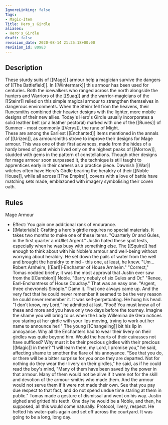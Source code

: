 ```yaml
---
IgnoreLinking: false
Tags:
- Magic-Item
Title: Hero_s Girdle
aliases:
- Hero's_Girdle
draft: false
revision_date: 2020-08-14 21:25:18+00:00
revision_id: 80983
---
```


## Description
These sturdy suits of [[Mage]] armour help a magician survive the dangers of [[The Battlefield]]. In [[Wintermark]] this armour has been used for centuries. Both the icewalkers who ranged across the north alongside the hunters and Warriors of the [[Suaq]] and the warrior-magicians of the [[Steinr]] relied on this simple magical armour to strengthen themselves in dangerous environments. When the Steinr fell from the heavens, their Runesmiths combined their heavier designs with the lighter, more mobile designs of their new allies. Today's Hero's Girdle usually incorporates a solid leather belt (or a leather pectoral) marked with one of the [[Runes]] of Summer - most commonly [[Verys]], the rune of Might.  
These are among the Earliest [[Enchanted]] items mentioned in the annals of [[Urizen]], as armoursmiths strove to improve their designs for Mage armour. This was one of their first advances, made from the hides of a hardy breed of goat which lived only on the highest peaks of [[Morrow]], studded with gems in the pattern of constellations. Though other designs for mage armour soon surpassed it, the technique is still taught to apprentices early in their careers as a practice piece. 
Dawnish [[War]] witches often have Hero's Girdle bearing the heraldry of their [[Noble House]], while all across [[The Empire]], covens with a love of battle have matching sets made, emblazoned with imagery symbolising their coven oath.
## Rules
Mage Armour
* Effect: You gain one additional rank of endurance.
* [[Materials]]: Crafting a hero's girdle requires no special materials. It takes two months to make one of these items.
"Quarterly Or and Gules, in the first quarter a mUllet Argent."
Justin hated these spot tests, especially when he was busy with something else. The [[Squire]] had enough to think about with his Noble's armour and well-being without worrying about heraldry. He set down the pails of water from the well and brought the heraldry to mind - this one, at least, he knew. "Um... Robert Arnheim, [[Earl]]-Enchanter of House Arnheim."
"Correct," Tomas nodded briefly; it was the most approval that Justin ever saw from the [[Cambion]] Noble. "Barry nebuly of six Gules and Or."
"Renee, Earl-Enchantress of House Coudray." That was an easy one.
"Argent, three chevronels Sinople."
Damn it. That one always came up. And the very fact that he could never remember it seemed to be the very reason he could never remember it. It was self-perpetuating. He hung his head. "I don't know, my Lord," he admitted at last.
"Fool! You must know all of these and more and you have only two days before the tourney. Imagine the shame you will bring to us when the Lady Willemina de Gera notices you staring at her girdle with your lips moving, trying to work out her name to announce her!"
The young [[Changeling]] bit his lip in annoyance. Why all the Enchanters had to wear their livery on their girdles was quite beyond him. Would the hearts of their cuirasses not have sufficed? Why must it be their precious girdles with their precious [[Magic]] in them? "I will learn them, my Lord, I promise you," he said, affecting shame to smother the flare of his annoyance.
"See that you do, or there will be a bitter surprise for you once they are departed. Not for nothing do they wear their livery on their girdles," he said, as if he could read the boy's mind, "Many of them have been saved by the power in that armour. Many of them would not be alive if it were not for the skill and devotion of the armour-smiths who made them. And the armour would not serve them if it were not made their own. See that you pay due respect to that fact, and do not spend undue time staring at them in public." Tomas made a gesture of dismissal and went on his way.
Justin sighed and gritted his teeth. One day he would be a Noble, and then, he supposed, all this would come naturally. Protocol, livery, respect. He hefted his water-pails again and set off across the courtyard. It was going to be a long, long day.